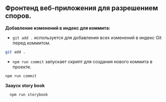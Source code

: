 ## Фронтенд веб-приложения для разрешением споров.

**Добавление изменений в индекс для коммита:**

- `git add .` используется для добавления всех изменений в индекс Git перед коммитом.

```bash
git add .
```

- `npm run commit` запускает скрипт для создания нового коммита в проекте.

```bash
npm run commit
```

**Заауск story book**

```bash
  npm run storybook
```
